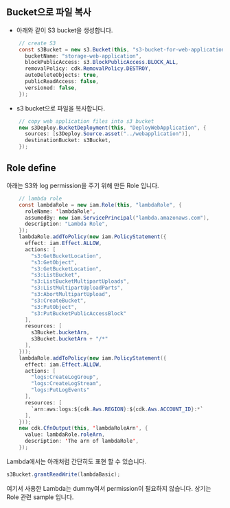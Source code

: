 ## Bucket으로 파일 복사

- 아래와 같이 S3 bucket을 생성합니다. 

```java
    // create S3
    const s3Bucket = new s3.Bucket(this, "s3-bucket-for-web-application",{
      bucketName: "storage-web-application",
      blockPublicAccess: s3.BlockPublicAccess.BLOCK_ALL,
      removalPolicy: cdk.RemovalPolicy.DESTROY,
      autoDeleteObjects: true,
      publicReadAccess: false,
      versioned: false,
    });
```

- s3 bucket으로 파일을 복사합니다. 

```java
    // copy web application files into s3 bucket
    new s3Deploy.BucketDeployment(this, "DeployWebApplication", {
      sources: [s3Deploy.Source.asset("../webapplication")],
      destinationBucket: s3Bucket,
    });
```    

## Role define

아래는 S3와 log permission을 주기 위해 만든 Role 입니다. 

```java
    // lambda role 
    const lambdaRole = new iam.Role(this, "lambdaRole", {
      roleName: 'lambdaRole',
      assumedBy: new iam.ServicePrincipal("lambda.amazonaws.com"),
      description: "Lambda Role",
    });
    lambdaRole.addToPolicy(new iam.PolicyStatement({
      effect: iam.Effect.ALLOW,
      actions: [
        "s3:GetBucketLocation",
        "s3:GetObject",
        "s3:GetBucketLocation",
        "s3:ListBucket",
        "s3:ListBucketMultipartUploads",
        "s3:ListMultipartUploadParts",
        "s3:AbortMultipartUpload",
        "s3:CreateBucket",
        "s3:PutObject",
        "s3:PutBucketPublicAccessBlock"
      ],
      resources: [
        s3Bucket.bucketArn,
        s3Bucket.bucketArn + "/*"
      ],
    }));
    lambdaRole.addToPolicy(new iam.PolicyStatement({
      effect: iam.Effect.ALLOW,
      actions: [
        "logs:CreateLogGroup",
        "logs:CreateLogStream",
        "logs:PutLogEvents"
      ],
      resources: [
        `arn:aws:logs:${cdk.Aws.REGION}:${cdk.Aws.ACCOUNT_ID}:*`
      ],
    }));
    new cdk.CfnOutput(this, 'lambdaRoleArn', {
      value: lambdaRole.roleArn,
      description: 'The arn of lambdaRole',
    });
```    
   
   Lambda에서는 아래처럼 간단히도 표현 할 수 있습니다.
   
   ```java
   s3Bucket.grantReadWrite(lambdaBasic);
   ```
   
   여기서 사용한 Lambda는 dummy여서 permission이 필요하지 않습니다. 상기는 Role 관련 sample 입니다.
